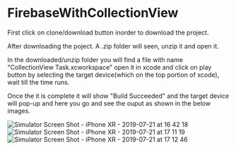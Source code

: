 # FirebaseWithCollectionView

First click on clone/download button inorder to download the project.

After downloading the poject. A .zip folder will seen, unzip it and open it.

In the downloaded/unzip folder you will find a file with name "CollectionView Task.xcworkspace" open it in xcode and
click on play button by selecting the target device(which on the top portion of xcode),
wait till the time runs.

Once the it is complete it will show "Build Succeeded" and the target device will pop-up and here you go and see the ouput as shown in the below images.


![Simulator Screen Shot - iPhone XR - 2019-07-21 at 16 42 18](https://user-images.githubusercontent.com/25897302/61591136-7e35f480-abe0-11e9-9599-51c8f345d9e7.png)
![Simulator Screen Shot - iPhone XR - 2019-07-21 at 17 11 19](https://user-images.githubusercontent.com/25897302/61591137-7ece8b00-abe0-11e9-848b-859c16c8b0a7.png)
![Simulator Screen Shot - iPhone XR - 2019-07-21 at 17 12 46](https://user-images.githubusercontent.com/25897302/61591138-7ece8b00-abe0-11e9-9c77-bedd22c3f063.png)
